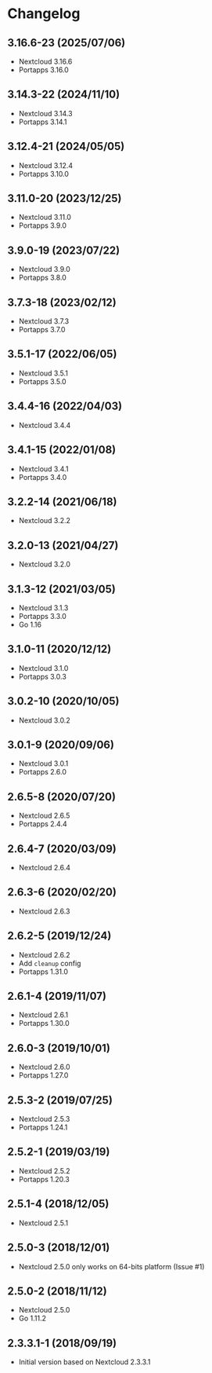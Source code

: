 # Changelog

## 3.16.6-23 (2025/07/06)

* Nextcloud 3.16.6
* Portapps 3.16.0

## 3.14.3-22 (2024/11/10)

* Nextcloud 3.14.3
* Portapps 3.14.1

## 3.12.4-21 (2024/05/05)

* Nextcloud 3.12.4
* Portapps 3.10.0

## 3.11.0-20 (2023/12/25)

* Nextcloud 3.11.0
* Portapps 3.9.0

## 3.9.0-19 (2023/07/22)

* Nextcloud 3.9.0
* Portapps 3.8.0

## 3.7.3-18 (2023/02/12)

* Nextcloud 3.7.3
* Portapps 3.7.0

## 3.5.1-17 (2022/06/05)

* Nextcloud 3.5.1
* Portapps 3.5.0

## 3.4.4-16 (2022/04/03)

* Nextcloud 3.4.4

## 3.4.1-15 (2022/01/08)

* Nextcloud 3.4.1
* Portapps 3.4.0

## 3.2.2-14 (2021/06/18)

* Nextcloud 3.2.2

## 3.2.0-13 (2021/04/27)

* Nextcloud 3.2.0

## 3.1.3-12 (2021/03/05)

* Nextcloud 3.1.3
* Portapps 3.3.0
* Go 1.16

## 3.1.0-11 (2020/12/12)

* Nextcloud 3.1.0
* Portapps 3.0.3

## 3.0.2-10 (2020/10/05)

* Nextcloud 3.0.2

## 3.0.1-9 (2020/09/06)

* Nextcloud 3.0.1
* Portapps 2.6.0

## 2.6.5-8 (2020/07/20)

* Nextcloud 2.6.5
* Portapps 2.4.4

## 2.6.4-7 (2020/03/09)

* Nextcloud 2.6.4

## 2.6.3-6 (2020/02/20)

* Nextcloud 2.6.3

## 2.6.2-5 (2019/12/24)

* Nextcloud 2.6.2
* Add `cleanup` config
* Portapps 1.31.0

## 2.6.1-4 (2019/11/07)

* Nextcloud 2.6.1
* Portapps 1.30.0

## 2.6.0-3 (2019/10/01)

* Nextcloud 2.6.0
* Portapps 1.27.0

## 2.5.3-2 (2019/07/25)

* Nextcloud 2.5.3
* Portapps 1.24.1

## 2.5.2-1 (2019/03/19)

* Nextcloud 2.5.2
* Portapps 1.20.3

## 2.5.1-4 (2018/12/05)

* Nextcloud 2.5.1

## 2.5.0-3 (2018/12/01)

* Nextcloud 2.5.0 only works on 64-bits platform (Issue #1)

## 2.5.0-2 (2018/11/12)

* Nextcloud 2.5.0
* Go 1.11.2

## 2.3.3.1-1 (2018/09/19)

* Initial version based on Nextcloud 2.3.3.1
